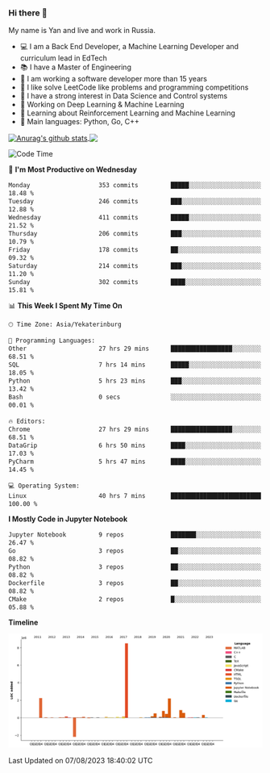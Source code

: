 ### Hi there 👋

My name is Yan and live and work in Russia.

- 💻 I am a Back End Developer, a Machine Learning Developer and curriculum lead in EdTech
- 📚 I have a Master of Engineering
- 🤔 I am working a software developer more than 15 years
- 🌱 I like solve LeetCode like problems and programming competitions
- 📝 I have a strong interest in Data Science and Control systems
- 🔭 Working on Deep Learning & Machine Learning
- 🌱 Learning about Reinforcement Learning and Machine Learning
- 🌟 Main languages: Python, Go, C++

<!--


**yanchick/yanchick** is a ✨ _special_ ✨ repository because its `README.md` (this file) appears on your GitHub profile.

Here are some ideas to get you started:

- I am a self taught Full Stack Developer and a Machine Learning Developer
- 🌱 I’m currently learning ...
- 👯 I’m looking to collaborate on ...
- 🤔 I’m looking for help with ...
- 💬 Ask me about ...
- 📫 How to reach me: ...
- 😄 Pronouns: ...
- ⚡ Fun fact: ...

-->


<a href="https://github.com/anuraghazra/github-readme-stats">
    <img align="center" src="https://github-readme-stats.vercel.app/api?username=yanchick&count_private=true" alt="Anurag's github stats" />
</a>
<a href="https://github.com/anuraghazra/github-readme-stats">
    <img align="center" src="https://github-readme-stats.vercel.app/api/top-langs/?username=yanchick&hide=javascript,html,CSS" />
</a>

<!--START_SECTION:waka-->
![Code Time](http://img.shields.io/badge/Code%20Time-569%20hrs%204%20mins-blue)

📅 **I'm Most Productive on Wednesday** 

```text
Monday                   353 commits         █████░░░░░░░░░░░░░░░░░░░░   18.48 % 
Tuesday                  246 commits         ███░░░░░░░░░░░░░░░░░░░░░░   12.88 % 
Wednesday                411 commits         █████░░░░░░░░░░░░░░░░░░░░   21.52 % 
Thursday                 206 commits         ███░░░░░░░░░░░░░░░░░░░░░░   10.79 % 
Friday                   178 commits         ██░░░░░░░░░░░░░░░░░░░░░░░   09.32 % 
Saturday                 214 commits         ███░░░░░░░░░░░░░░░░░░░░░░   11.20 % 
Sunday                   302 commits         ████░░░░░░░░░░░░░░░░░░░░░   15.81 % 
```


📊 **This Week I Spent My Time On** 

```text
🕑︎ Time Zone: Asia/Yekaterinburg

💬 Programming Languages: 
Other                    27 hrs 29 mins      █████████████████░░░░░░░░   68.51 % 
SQL                      7 hrs 14 mins       █████░░░░░░░░░░░░░░░░░░░░   18.05 % 
Python                   5 hrs 23 mins       ███░░░░░░░░░░░░░░░░░░░░░░   13.42 % 
Bash                     0 secs              ░░░░░░░░░░░░░░░░░░░░░░░░░   00.01 % 

🔥 Editors: 
Chrome                   27 hrs 29 mins      █████████████████░░░░░░░░   68.51 % 
DataGrip                 6 hrs 50 mins       ████░░░░░░░░░░░░░░░░░░░░░   17.03 % 
PyCharm                  5 hrs 47 mins       ████░░░░░░░░░░░░░░░░░░░░░   14.45 % 

💻 Operating System: 
Linux                    40 hrs 7 mins       █████████████████████████   100.00 % 
```

**I Mostly Code in Jupyter Notebook** 

```text
Jupyter Notebook         9 repos             ███████░░░░░░░░░░░░░░░░░░   26.47 % 
Go                       3 repos             ██░░░░░░░░░░░░░░░░░░░░░░░   08.82 % 
Python                   3 repos             ██░░░░░░░░░░░░░░░░░░░░░░░   08.82 % 
Dockerfile               3 repos             ██░░░░░░░░░░░░░░░░░░░░░░░   08.82 % 
CMake                    2 repos             █░░░░░░░░░░░░░░░░░░░░░░░░   05.88 % 
```



**Timeline**

![Lines of Code chart](https://raw.githubusercontent.com/yanchick/yanchick/main/assets/bar_graph.png)


 Last Updated on 07/08/2023 18:40:02 UTC
<!--END_SECTION:waka-->

